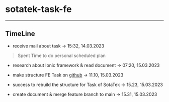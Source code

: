 # sotatek-task-fe

---

## TimeLine

* receive mail about task -> 15:32, 14.03.2023

> Spent Time to do personal scheduled plan

* research about Ionic framework & read document -> 07:20, 15.03.2023

* make structure FE Task on [github](https://github.com/ShinMini/sotatek-task-fe) -> 11.10, 15.03.2023

* success to rebuild the structure for Task of SotaTek -> 15.23, 15.03.2023

* create document & merge feature branch to main -> 15.31, 15.03.2023